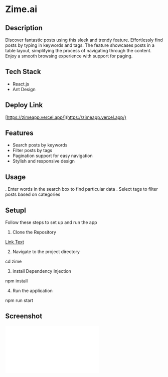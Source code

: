 # Zime.ai


## Description

Discover fantastic posts using this sleek and trendy feature. Effortlessly find posts by typing in keywords and tags. The feature showcases posts in a table layout, simplifying the process of navigating through the content. Enjoy a smooth browsing experience with support for paging.

## Tech Stack 

 - React.js
 - Ant Design 

 ## Deploy Link

[https://zimeapp.vercel.app/](https://zimeapp.vercel.app/)


 ## Features 

- Search posts by keywords
- Filter posts by tags
- Pagination support for easy navigation
- Stylish and responsive design

## Usage

\. Enter words in the search box to find particular data
\. Select tags to filter posts based on categories 

## Setupl

Follow these steps to set up and run the app 

1. Clone the Repository

[Link Text](https://github.com/Dibakardebnath/Zime..ai.git)


2. Navigate to the project directory

cd zime

3. install Dependency Injection

npm install

4. Run the application

npm run start

## Screenshot

![Example Image](file:///C:/Users/LENOVO/Downloads/zime-img%20(2).pdf)


